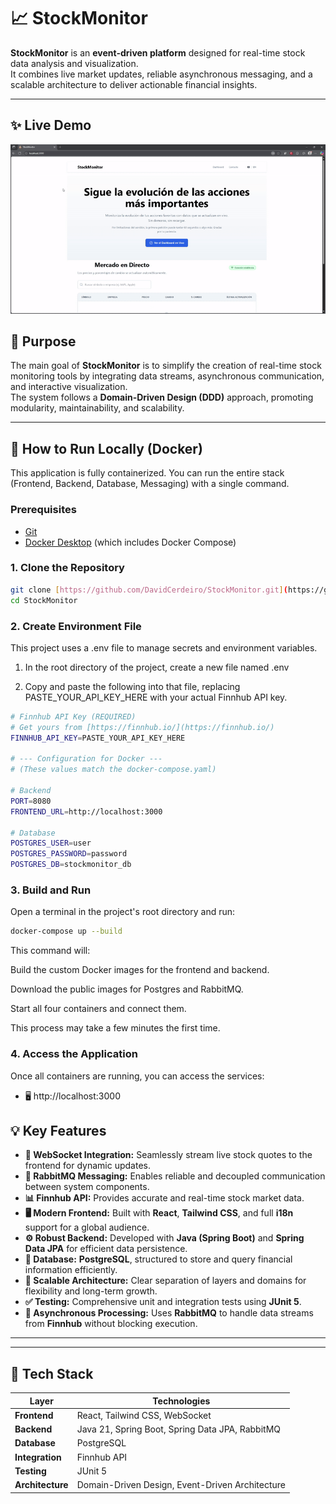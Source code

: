 # 📈 StockMonitor

**StockMonitor** is an **event-driven platform** designed for real-time stock data analysis and visualization.  
It combines live market updates, reliable asynchronous messaging, and a scalable architecture to deliver actionable financial insights.

---
## ✨ Live Demo
![StockMonitor Live Demo](./.github/assets/preview.gif)


## 🚀 Purpose

The main goal of **StockMonitor** is to simplify the creation of real-time stock monitoring tools by integrating data streams, asynchronous communication, and interactive visualization.  
The system follows a **Domain-Driven Design (DDD)** approach, promoting modularity, maintainability, and scalability.

---
## 🔧 How to Run Locally (Docker)

This application is fully containerized. You can run the entire stack (Frontend, Backend, Database, Messaging) with a single command.

### Prerequisites

* [Git](https://git-scm.com/downloads)
* [Docker Desktop](https://www.docker.com/products/docker-desktop/) (which includes Docker Compose)

### 1. Clone the Repository

```bash
git clone [https://github.com/DavidCerdeiro/StockMonitor.git](https://github.com/DavidCerdeiro/StockMonitor.git)
cd StockMonitor
````
### 2. Create Environment File

This project uses a .env file to manage secrets and environment variables.

1. In the root directory of the project, create a new file named .env

2. Copy and paste the following into that file, replacing PASTE_YOUR_API_KEY_HERE with your actual Finnhub API key.
```bash
# Finnhub API Key (REQUIRED)
# Get yours from [https://finnhub.io/](https://finnhub.io/)
FINNHUB_API_KEY=PASTE_YOUR_API_KEY_HERE

# --- Configuration for Docker ---
# (These values match the docker-compose.yaml)

# Backend
PORT=8080
FRONTEND_URL=http://localhost:3000

# Database
POSTGRES_USER=user
POSTGRES_PASSWORD=password
POSTGRES_DB=stockmonitor_db
````
### 3. Build and Run

Open a terminal in the project's root directory and run:
```bash
docker-compose up --build
````

This command will:

Build the custom Docker images for the frontend and backend.

Download the public images for Postgres and RabbitMQ.

Start all four containers and connect them.

This process may take a few minutes the first time.

### 4. Access the Application

Once all containers are running, you can access the services:
 - 🖥️ http://localhost:3000

## 💡 Key Features

- **🔌 WebSocket Integration:** Seamlessly stream live stock quotes to the frontend for dynamic updates.
- **📩 RabbitMQ Messaging:** Enables reliable and decoupled communication between system components.
- **📊 Finnhub API:** Provides accurate and real-time stock market data.
- **🖥️ Modern Frontend:** Built with **React**, **Tailwind CSS**, and full **i18n** support for a global audience.
- **⚙️ Robust Backend:** Developed with **Java (Spring Boot)** and **Spring Data JPA** for efficient data persistence.
- **🧱 Database:** **PostgreSQL**, structured to store and query financial information efficiently.
- **🧩 Scalable Architecture:** Clear separation of layers and domains for flexibility and long-term growth.
- **✅ Testing:** Comprehensive unit and integration tests using **JUnit 5**.
- **📡 Asynchronous Processing:** Uses **RabbitMQ** to handle data streams from **Finnhub** without blocking execution.

---


---

## 🧰 Tech Stack

| Layer | Technologies |
|-------|---------------|
| **Frontend** | React, Tailwind CSS, WebSocket |
| **Backend** | Java 21, Spring Boot, Spring Data JPA, RabbitMQ |
| **Database** | PostgreSQL |
| **Integration** | Finnhub API |
| **Testing** | JUnit 5 |
| **Architecture** | Domain-Driven Design, Event-Driven Architecture |
